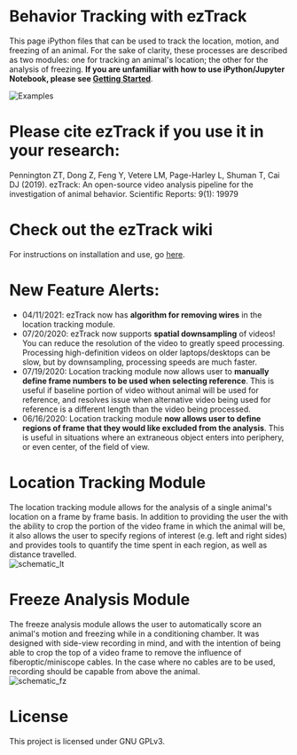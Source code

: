 # Behavior Tracking with ezTrack
This page iPython files that can be used to track the location, motion, and freezing of an animal. For the sake of clarity, these processes are described as two modules: one for tracking an animal's location; the other  for the analysis of freezing.  **If you are unfamiliar with how to use iPython/Jupyter Notebook, please see [Getting Started](https://github.com/DeniseCaiLab/GettingStarted)**.

![Examples](../master/Images/Examples.gif)

# Please cite ezTrack if you use it in your research:
Pennington ZT, Dong Z, Feng Y, Vetere LM, Page-Harley L, Shuman T, Cai DJ (2019). ezTrack: An open-source video analysis pipeline for the investigation of animal behavior. Scientific Reports: 9(1): 19979


# Check out the ezTrack wiki
For instructions on installation and use, go [here](https://github.com/denisecailab/ezTrack/wiki).

# New Feature Alerts:
- 04/11/2021: ezTrack now has **algorithm for removing wires** in the location tracking module.
- 07/20/2020: ezTrack now supports **spatial downsampling** of videos!  You can reduce the resolution of the video to greatly speed processing. Processing high-definition videos on older laptops/desktops can be slow, but by downsampling, processing speeds are much faster.
- 07/19/2020: Location tracking module now allows user to **manually define frame numbers to be used when selecting reference**.  This is useful if baseline portion of video without animal will be used for reference, and resolves issue when alternative video being used for reference is a different length than the video being processed.
- 06/16/2020:  Location tracking module **now allows user to define regions of frame that they would like excluded from the analysis**.  This is useful in situations where an extraneous object enters into periphery, or even center, of the field of view.


# Location Tracking Module
The location tracking module allows for the analysis of a single animal's location on a frame by frame basis.  In addition to providing the user the with the ability to crop the portion of the video frame in which the animal will be, it also allows the user to specify regions of interest (e.g. left and right sides) and provides tools to quantify the time spent in each region, as well as distance travelled.  
![schematic_lt](../master/Images/LocationTracking_Schematic.png)


# Freeze Analysis Module
The freeze analysis module allows the user to automatically score an animal's motion and freezing while in a conditioning chamber.  It was designed with side-view recording in mind, and with the intention of being able to crop the top of a video frame to remove the influence of fiberoptic/miniscope cables.  In the case where no cables are to be used, recording should be capable from above the animal.  
![schematic_fz](../master/Images/FreezeAnalysis_Schematic.png)


# License
This project is licensed under GNU GPLv3.
